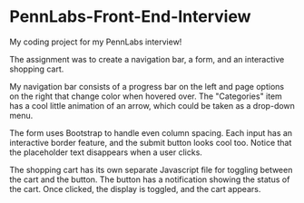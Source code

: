 # PennLabs-Front-End-Interview
My coding project for my PennLabs interview!

The assignment was to create a navigation bar, a form, and an interactive shopping cart.

My navigation bar consists of a progress bar on the left and page options on the right that change color when hovered over. 
The "Categories" item has a cool little animation of an arrow, which could be taken as a drop-down menu.

The form uses Bootstrap to handle even column spacing. Each input has an interactive border feature, and the submit button looks cool too.
Notice that the placeholder text disappears when a user clicks.

The shopping cart has its own separate Javascript file for toggling between the cart and the button. The button has a notification showing
the status of the cart. Once clicked, the display is toggled, and the cart appears. 
